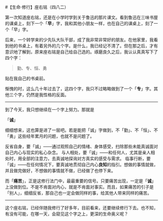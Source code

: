 #【生命⋅修行】座右铭（四八二）

第一次知道座右铭，还是在小学时学到关于鲁迅的那片课文。看到鲁迅在三味书屋的课桌上，刻下一个「**早**」字，我和其他小朋友一样，也在自己的课桌上，刻了一个「早」字。

后来，一个转学来的少先队大队干部，成了我非常非常好的朋友。在他家里，我看到他的书桌上，有着另外的几个字。是什么，我已经记不清了。但在那之后，才有意识地了解到，原来座右铭是自己给自己选的。琢磨良久之后，我认认真真写下了四个字：

> 勤、专、恒、勇

贴在我自己的书桌前。

惭愧的时，这么几十年过去了，这四个字，我只不过略略做到了一个「**专**」字。其他三个字，仍然是我性格的反面。

----

到了今天，我只想继续在一个字上努力。那就是

「**诚**」

细细想来，这也算是进了一层吧。若是能把「诚」字做到，不「勤」、不「恒」、不「勇」这些经年累月的问题，也就不是问题了。

反省自身，要「诚」——通过观照自己的情绪、身体感受，扫除那些未能真诚面对自己内心与现实的私心杂念。
与人相处，要「诚」——和任何人，尤其是亲人相处时，用全部的注意力，去真诚地探询对方真实的感受与需求。
临事行断，要「诚」——在任何情况下，要真诚地贯彻自己内心**良知**的指引。想做的事情就做，并且做完做好，不想做的事情就不做，已经做了也停下来。

而「**痛苦**」，正是这修行法门中，最最重要的信号。只要痛苦出现，一定是「**诚**」上没做到位。不是不肯面对内心，就是不肯面对事实。而且，如果痛苦的引子是「别人」，细细反省，那自己也一定会做同样的事，给其他人带来同样的痛苦。

----

这个座右铭，已经伴随我修行了好多年，目前看来，还要继续修行下去。也不知，有没有可能，在哪一天，会窥见这个字之上，更深的生命奥义呢？